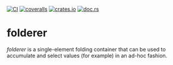 [![CI](https://github.com/lpenz/folderer/actions/workflows/ci.yml/badge.svg)](https://github.com/lpenz/folderer/actions/workflows/ci.yml)
[![coveralls](https://coveralls.io/repos/github/lpenz/folderer/badge.svg?branch=main)](https://coveralls.io/github/lpenz/folderer?branch=main)
[![crates.io](https://img.shields.io/crates/v/folderer)](https://crates.io/crates/folderer)
[![doc.rs](https://docs.rs/folderer/badge.svg)](https://docs.rs/folderer)


# folderer

*folderer* is a single-element folding container that can be used
to accumulate and select values (for example) in an ad-hoc fashion.


